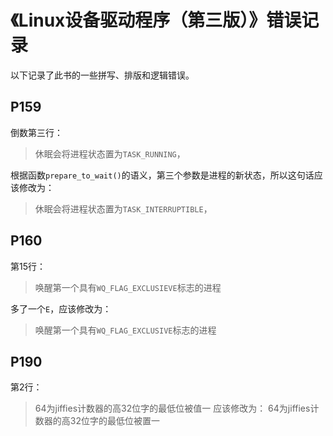# 《Linux设备驱动程序（第三版）》错误记录

以下记录了此书的一些拼写、排版和逻辑错误。

## P159

倒数第三行：
> 休眠会将进程状态置为`TASK_RUNNING`，

根据函数`prepare_to_wait()`的语义，第三个参数是进程的新状态，所以这句话应该修改为：
> 休眠会将进程状态置为`TASK_INTERRUPTIBLE`，

## P160

第15行：
> 唤醒第一个具有`WQ_FLAG_EXCLUSIEVE`标志的进程

多了一个`E`，应该修改为：
> 唤醒第一个具有`WQ_FLAG_EXCLUSIVE`标志的进程

## P190

第2行：
> 64为jiffies计数器的高32位字的最低位被值一
应该修改为：
> 64为jiffies计数器的高32位字的最低位被置一